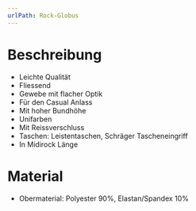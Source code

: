 ```yaml
---
urlPath: Rock-Globus
---
```


# Beschreibung

- Leichte Qualität
- Fliessend
- Gewebe mit flacher Optik
- Für den Casual Anlass
- Mit hoher Bundhöhe
- Unifarben
- Mit Reissverschluss
- Taschen: Leistentaschen, Schräger Tascheneingriff
- In Midirock Länge

# Material
- Obermaterial: Polyester 90%, Elastan/Spandex 10%
